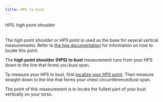 ```yaml
---
title: HPS to bust
---
```


<Note>

###### HPS: high point shoulder

The *high point shoulder* or *HPS* point is used as the base for several vertical measurements.
Refer to [the hps documentation](/docs/measurements/hps/) for information on how to locate this point.

</Note>

The **high point shoulder (HPS) to bust** measurement runs from your HPS down to the line that forms you bust span.

Tp measure your HPS to bust, first [localize your HPS point](/docs/measurements/hps/). Then measure straight down to the line that forms your chest circumference/bust span.

The point of this measurement is to locate the fullest part of your bust vertically on your torso.
